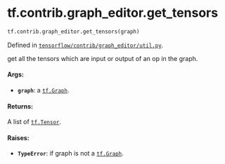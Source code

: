 <div itemscope itemtype="http://developers.google.com/ReferenceObject">
<meta itemprop="name" content="tf.contrib.graph_editor.get_tensors" />
<meta itemprop="path" content="Stable" />
</div>

# tf.contrib.graph_editor.get_tensors

``` python
tf.contrib.graph_editor.get_tensors(graph)
```



Defined in [`tensorflow/contrib/graph_editor/util.py`](/code/stable/tensorflow/contrib/graph_editor/util.py).

get all the tensors which are input or output of an op in the graph.

#### Args:

* <b>`graph`</b>: a <a href="../../../tf/Graph.md"><code>tf.Graph</code></a>.

#### Returns:

A list of <a href="../../../tf/Tensor.md"><code>tf.Tensor</code></a>.

#### Raises:

* <b>`TypeError`</b>: if graph is not a <a href="../../../tf/Graph.md"><code>tf.Graph</code></a>.